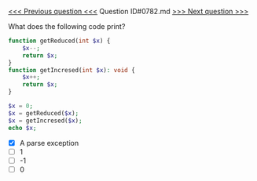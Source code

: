 [<<< Previous question <<<](0781.md)  Question ID#0782.md  [>>> Next question >>>](0783.md) 

What does the following code print?


```php
function getReduced(int $x) {
    $x--;
    return $x;
}
function getIncresed(int $x): void {
    $x++;
    return $x;
}

$x = 0;
$x = getReduced($x);
$x = getIncresed($x);
echo $x;
```

- [x] A parse exception
- [ ] 1
- [ ] -1
- [ ] 0
